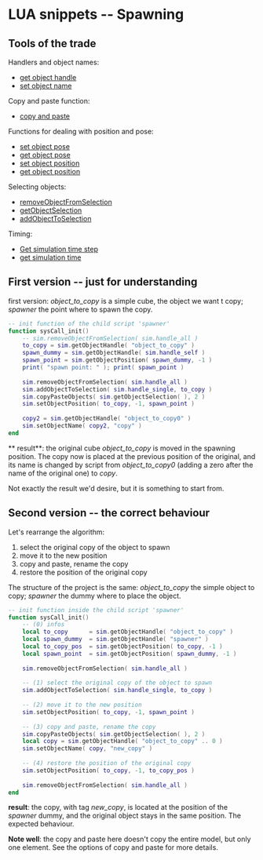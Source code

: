 # LUA snippets -- Spawning

## Tools of the trade

Handlers and object names:

- [get object handle](https://www.coppeliarobotics.com/helpFiles/en/regularApi/simGetObjectHandle.htm)
- [set object name](https://www.coppeliarobotics.com/helpFiles/en/regularApi/simSetObjectName.htm)

Copy and paste function:

- [copy and paste](https://www.coppeliarobotics.com/helpFiles/en/regularApi/simCopyPasteObjects.htm)

Functions for dealing with position and pose:

- [set object pose](https://www.coppeliarobotics.com/helpFiles/en/regularApi/simSetObjectPose.htm)
- [get object pose](https://www.coppeliarobotics.com/helpFiles/en/regularApi/simGetObjectPose.htm)
- [set object position](https://www.coppeliarobotics.com/helpFiles/en/regularApi/simSetObjectPosition.htm)
- [get object position](https://www.coppeliarobotics.com/helpFiles/en/regularApi/simGetObjectPosition.htm)

Selecting objects:

- [removeObjectFromSelection](https://www.coppeliarobotics.com/helpFiles/en/regularApi/simRemoveObjectFromSelection.htm)
- [getObjectSelection](https://www.coppeliarobotics.com/helpFiles/en/regularApi/simGetObjectSelection.htm)
- [addObjectToSelection](https://www.coppeliarobotics.com/helpFiles/en/regularApi/simAddObjectToSelection.htm)

Timing:

- [Get simulation time step](https://www.coppeliarobotics.com/helpFiles/en/regularApi/simGetSimulationTimeStep.htm)
- [get simulation time](https://www.coppeliarobotics.com/helpFiles/en/regularApi/simGetSimulationTime.htm)

## First version -- just for understanding

first version: *object_to_copy* is a simple cube, the object we want t copy; *spawner* the point where to spawn the copy.

```lua
-- init function of the child script 'spawner'
function sysCall_init()
    -- sim.removeObjectFromSelection( sim.handle_all )
    to_copy = sim.getObjectHandle( "object_to_copy" )
    spawn_dummy = sim.getObjectHandle( sim.handle_self )
    spawn_point = sim.getObjectPosition( spawn_dummy, -1 )
    print( "spawn point: " ); print( spawn_point )
    
    sim.removeObjectFromSelection( sim.handle_all )
    sim.addObjectToSelection( sim.handle_single, to_copy )
    sim.copyPasteObjects( sim.getObjectSelection( ), 2 )
    sim.setObjectPosition( to_copy, -1, spawn_point )
    
    copy2 = sim.getObjectHandle( "object_to_copy0" )
    sim.setObjectName( copy2, "copy" )
end
```

** result**: the original cube *object_to_copy* is moved in the spawning position. The copy now is placed at the previous position of the original, and its name is changed by script from *object_to_copy0* (adding a zero after the name of the original one) to *copy*. 

Not exactly the result we'd desire, but it is something to start from. 

## Second version -- the correct behaviour

Let's rearrange the algorithm:

1. select the original copy of the object to spawn
2. move it to the new position
3. copy and paste, rename the copy
4. restore the position of the original copy

The structure of the project is the same: *object_to_copy* the simple object to copy; *spawner* the dummy where to place the object. 

```lua
-- init function inside the child script 'spawner'
function sysCall_init()
	-- (0) infos
    local to_copy      = sim.getObjectHandle( "object_to_copy" )
    local spawn_dummy  = sim.getObjectHandle( "spawner" )
    local to_copy_pos  = sim.getObjectPosition( to_copy, -1 )
    local spawn_point  = sim.getObjectPosition( spawn_dummy, -1 )
    
    sim.removeObjectFromSelection( sim.handle_all )
    
    -- (1) select the original copy of the object to spawn
    sim.addObjectToSelection( sim.handle_single, to_copy )
    
    -- (2) move it to the new position
    sim.setObjectPosition( to_copy, -1, spawn_point )
    
    -- (3) copy and paste, rename the copy
    sim.copyPasteObjects( sim.getObjectSelection( ), 2 )
    local copy = sim.getObjectHandle( "object_to_copy" .. 0 )
    sim.setObjectName( copy, "new_copy" )
    
    -- (4) restore the position of the original copy
    sim.setObjectPosition( to_copy, -1, to_copy_pos )
    
    sim.removeObjectFromSelection( sim.handle_all )
end
```

**result**: the copy, with tag *new_copy*, is located at the position of the *spawner* dummy, and the original object stays in the same position. The expected behaviour. 

**Note well**: the copy and paste here doesn't copy the entire model, but only one element. See the options of copy and paste for more details. 